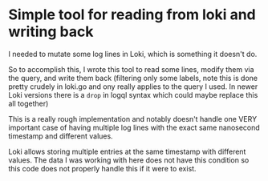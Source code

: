 # Simple tool for reading from loki and writing back

I needed to mutate some log lines in Loki, which is something it doesn't do.

So to accomplish this, I wrote this tool to read some lines, modify them via the query, and write them back (filtering only some labels, note this is done pretty crudely in loki.go and ony really applies to the query I used. In newer Loki versions there is a `drop` in logql syntax which could maybe replace this all together)

This is a really rough implementation and notably doesn't handle one VERY important case of having multiple log lines with the exact same nanosecond timestamp and different values.

Loki allows storing multiple entries at the same timestamp with different values. The data I was working with here does not have this condition so this code does not properly handle this if it were to exist.